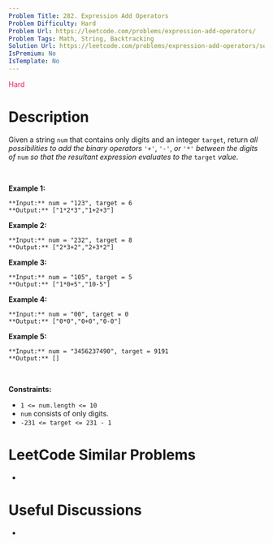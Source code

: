 ```yaml
---
Problem Title: 282. Expression Add Operators
Problem Difficulty: Hard
Problem Url: https://leetcode.com/problems/expression-add-operators/
Problem Tags: Math, String, Backtracking
Solution Url: https://leetcode.com/problems/expression-add-operators/solution/
IsPremium: No
IsTemplate: No
---
```


<span style="color: rgb(233, 30, 99);">Hard</span>

# Description

Given a string `num` that contains only digits and an integer `target`, return *all possibilities to add the binary operators* `'+'`, `'-'`, *or* `'*'` *between the digits of* `num` *so that the resultant expression evaluates to the* `target` *value*.


 


**Example 1:**



```
**Input:** num = "123", target = 6
**Output:** ["1*2*3","1+2+3"]

```
**Example 2:**



```
**Input:** num = "232", target = 8
**Output:** ["2*3+2","2+3*2"]

```
**Example 3:**



```
**Input:** num = "105", target = 5
**Output:** ["1*0+5","10-5"]

```
**Example 4:**



```
**Input:** num = "00", target = 0
**Output:** ["0*0","0+0","0-0"]

```
**Example 5:**



```
**Input:** num = "3456237490", target = 9191
**Output:** []

```

 


**Constraints:**


* `1 <= num.length <= 10`
* `num` consists of only digits.
* `-231 <= target <= 231 - 1`




# LeetCode Similar Problems

- []()

# Useful Discussions

- []()
